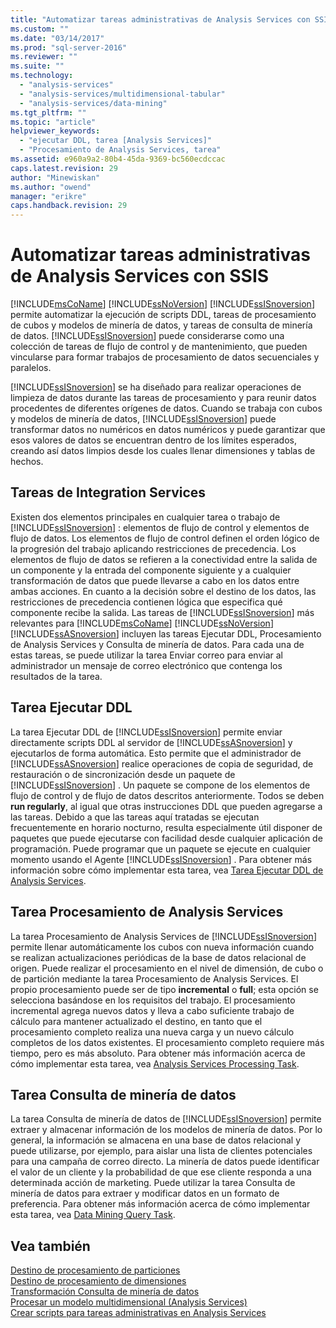 ```yaml
---
title: "Automatizar tareas administrativas de Analysis Services con SSIS | Microsoft Docs"
ms.custom: ""
ms.date: "03/14/2017"
ms.prod: "sql-server-2016"
ms.reviewer: ""
ms.suite: ""
ms.technology: 
  - "analysis-services"
  - "analysis-services/multidimensional-tabular"
  - "analysis-services/data-mining"
ms.tgt_pltfrm: ""
ms.topic: "article"
helpviewer_keywords: 
  - "ejecutar DDL, tarea [Analysis Services]"
  - "Procesamiento de Analysis Services, tarea"
ms.assetid: e960a9a2-80b4-45da-9369-bc560ecdccac
caps.latest.revision: 29
author: "Minewiskan"
ms.author: "owend"
manager: "erikre"
caps.handback.revision: 29
---
```

# Automatizar tareas administrativas de Analysis Services con SSIS
  [!INCLUDE[msCoName](../../includes/msconame-md.md)] [!INCLUDE[ssNoVersion](../../includes/ssnoversion-md.md)] [!INCLUDE[ssISnoversion](../../includes/ssisnoversion-md.md)] permite automatizar la ejecución de scripts DDL, tareas de procesamiento de cubos y modelos de minería de datos, y tareas de consulta de minería de datos. [!INCLUDE[ssISnoversion](../../includes/ssisnoversion-md.md)] puede considerarse como una colección de tareas de flujo de control y de mantenimiento, que pueden vincularse para formar trabajos de procesamiento de datos secuenciales y paralelos.  
  
 [!INCLUDE[ssISnoversion](../../includes/ssisnoversion-md.md)] se ha diseñado para realizar operaciones de limpieza de datos durante las tareas de procesamiento y para reunir datos procedentes de diferentes orígenes de datos. Cuando se trabaja con cubos y modelos de minería de datos, [!INCLUDE[ssISnoversion](../../includes/ssisnoversion-md.md)] puede transformar datos no numéricos en datos numéricos y puede garantizar que esos valores de datos se encuentran dentro de los límites esperados, creando así datos limpios desde los cuales llenar dimensiones y tablas de hechos.  
  
## Tareas de Integration Services  
 Existen dos elementos principales en cualquier tarea o trabajo de [!INCLUDE[ssISnoversion](../../includes/ssisnoversion-md.md)] : elementos de flujo de control y elementos de flujo de datos. Los elementos de flujo de control definen el orden lógico de la progresión del trabajo aplicando restricciones de precedencia. Los elementos de flujo de datos se refieren a la conectividad entre la salida de un componente y la entrada del componente siguiente y a cualquier transformación de datos que puede llevarse a cabo en los datos entre ambas acciones. En cuanto a la decisión sobre el destino de los datos, las restricciones de precedencia contienen lógica que especifica qué componente recibe la salida. Las tareas de [!INCLUDE[ssISnoversion](../../includes/ssisnoversion-md.md)] más relevantes para [!INCLUDE[msCoName](../../includes/msconame-md.md)] [!INCLUDE[ssNoVersion](../../includes/ssnoversion-md.md)] [!INCLUDE[ssASnoversion](../../includes/ssasnoversion-md.md)] incluyen las tareas Ejecutar DDL, Procesamiento de Analysis Services y Consulta de minería de datos. Para cada una de estas tareas, se puede utilizar la tarea Enviar correo para enviar al administrador un mensaje de correo electrónico que contenga los resultados de la tarea.  
  
## Tarea Ejecutar DDL  
 La tarea Ejecutar DDL de [!INCLUDE[ssISnoversion](../../includes/ssisnoversion-md.md)] permite enviar directamente scripts DDL al servidor de [!INCLUDE[ssASnoversion](../../includes/ssasnoversion-md.md)] y ejecutarlos de forma automática. Esto permite que el administrador de [!INCLUDE[ssASnoversion](../../includes/ssasnoversion-md.md)] realice operaciones de copia de seguridad, de restauración o de sincronización desde un paquete de [!INCLUDE[ssISnoversion](../../includes/ssisnoversion-md.md)] . Un paquete se compone de los elementos de flujo de control y de flujo de datos descritos anteriormente. Todos se deben **run regularly**, al igual que otras instrucciones DDL que pueden agregarse a las tareas. Debido a que las tareas aquí tratadas se ejecutan frecuentemente en horario nocturno, resulta especialmente útil disponer de paquetes que puede ejecutarse con facilidad desde cualquier aplicación de programación. Puede programar que un paquete se ejecute en cualquier momento usando el Agente [!INCLUDE[ssISnoversion](../../includes/ssisnoversion-md.md)] . Para obtener más información sobre cómo implementar esta tarea, vea [Tarea Ejecutar DDL de Analysis Services](../../integration-services/control-flow/analysis-services-execute-ddl-task.md).  
  
## Tarea Procesamiento de Analysis Services  
 La tarea Procesamiento de Analysis Services de [!INCLUDE[ssISnoversion](../../includes/ssisnoversion-md.md)] permite llenar automáticamente los cubos con nueva información cuando se realizan actualizaciones periódicas de la base de datos relacional de origen. Puede realizar el procesamiento en el nivel de dimensión, de cubo o de partición mediante la tarea Procesamiento de Analysis Services. El propio procesamiento puede ser de tipo **incremental** o **full**; esta opción se selecciona basándose en los requisitos del trabajo. El procesamiento incremental agrega nuevos datos y lleva a cabo suficiente trabajo de cálculo para mantener actualizado el destino, en tanto que el procesamiento completo realiza una nueva carga y un nuevo cálculo completos de los datos existentes. El procesamiento completo requiere más tiempo, pero es más absoluto. Para obtener más información acerca de cómo implementar esta tarea, vea [Analysis Services Processing Task](../../integration-services/control-flow/analysis-services-processing-task.md).  
  
## Tarea Consulta de minería de datos  
 La tarea Consulta de minería de datos de [!INCLUDE[ssISnoversion](../../includes/ssisnoversion-md.md)] permite extraer y almacenar información de los modelos de minería de datos. Por lo general, la información se almacena en una base de datos relacional y puede utilizarse, por ejemplo, para aislar una lista de clientes potenciales para una campaña de correo directo. La minería de datos puede identificar el valor de un cliente y la probabilidad de que ese cliente responda a una determinada acción de marketing. Puede utilizar la tarea Consulta de minería de datos para extraer y modificar datos en un formato de preferencia. Para obtener más información acerca de cómo implementar esta tarea, vea [Data Mining Query Task](../../integration-services/control-flow/data-mining-query-task.md).  
  
## Vea también  
 [Destino de procesamiento de particiones](../../integration-services/data-flow/partition-processing-destination.md)   
 [Destino de procesamiento de dimensiones](../../integration-services/data-flow/dimension-processing-destination.md)   
 [Transformación Consulta de minería de datos](../../integration-services/data-flow/transformations/data-mining-query-transformation.md)   
 [Procesar un modelo multidimensional &#40;Analysis Services&#41;](../../analysis-services/multidimensional-models/processing-a-multidimensional-model-analysis-services.md)   
 [Crear scripts para tareas administrativas en Analysis Services](../../analysis-services/instances/script-administrative-tasks-in-analysis-services.md)  
  
  